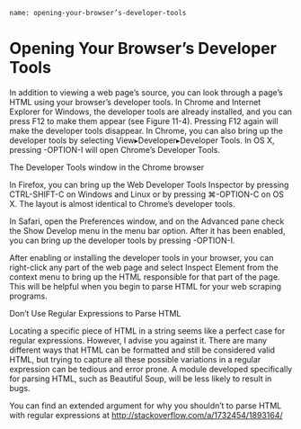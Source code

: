 ```ngMeta
name: opening-your-browser’s-developer-tools
```
# Opening Your Browser’s Developer Tools
In addition to viewing a web page’s source, you can look through a page’s HTML using your browser’s developer tools. In Chrome and Internet Explorer for Windows, the developer tools are already installed, and you can press F12 to make them appear (see Figure 11-4). Pressing F12 again will make the developer tools disappear. In Chrome, you can also bring up the developer tools by selecting View▸Developer▸Developer Tools. In OS X, pressing -OPTION-I will open Chrome’s Developer Tools.

<!-- ![image](assets/000095.jpg)
 -->
The Developer Tools window in the Chrome browser

In Firefox, you can bring up the Web Developer Tools Inspector by pressing CTRL-SHIFT-C on Windows and Linux or by pressing ⌘-OPTION-C on OS X. The layout is almost identical to Chrome’s developer tools.

In Safari, open the Preferences window, and on the Advanced pane check the Show Develop menu in the menu bar option. After it has been enabled, you can bring up the developer tools by pressing -OPTION-I.

After enabling or installing the developer tools in your browser, you can right-click any part of the web page and select Inspect Element from the context menu to bring up the HTML responsible for that part of the page. This will be helpful when you begin to parse HTML for your web scraping programs.

Don’t Use Regular Expressions to Parse HTML

Locating a specific piece of HTML in a string seems like a perfect case for regular expressions. However, I advise you against it. There are many different ways that HTML can be formatted and still be considered valid HTML, but trying to capture all these possible variations in a regular expression can be tedious and error prone. A module developed specifically for parsing HTML, such as Beautiful Soup, will be less likely to result in bugs.

You can find an extended argument for why you shouldn’t to parse HTML with regular expressions at <span><a href="http://stackoverflow.com/a/1732454/1893164/.">http://stackoverflow.com/a/1732454/1893164/</a></span>
